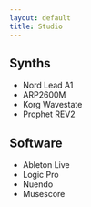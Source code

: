 ```yaml
---
layout: default
title: Studio
---
```


## Synths

- Nord Lead A1
- ARP2600M
- Korg Wavestate
- Prophet REV2

## Software

- Ableton Live
- Logic Pro
- Nuendo
- Musescore
